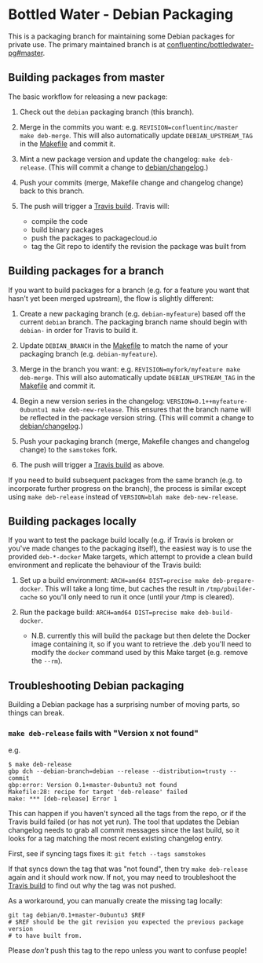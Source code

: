 Bottled Water - Debian Packaging
================================

This is a packaging branch for maintaining some Debian packages for private use.
The primary maintained branch is at
[confluentinc/bottledwater-pg#master](https://github.com/confluentinc/bottledwater-pg).


Building packages from master
-----------------------------

The basic workflow for releasing a new package:

1. Check out the `debian` packaging branch (this branch).

2. Merge in the commits you want: e.g. `REVISION=confluentinc/master make deb-merge`.  This will
   also automatically update `DEBIAN_UPSTREAM_TAG` in the [Makefile](Makefile) and commit it.

3. Mint a new package version and update the changelog: `make deb-release`.  (This will commit a
   change to [debian/changelog](debian/changelog).)

4. Push your commits (merge, Makefile change and changelog change) back to this branch.

5. The push will trigger a [Travis build](https://travis-ci.org/samstokes/bottledwater-pg).  Travis
   will:
    * compile the code
    * build binary packages
    * push the packages to packagecloud.io
    * tag the Git repo to identify the revision the package was built from


Building packages for a branch
------------------------------

If you want to build packages for a branch (e.g. for a feature you want that hasn't yet been merged
upstream), the flow is slightly different:

1. Create a new packaging branch (e.g. `debian-myfeature`) based off the current `debian` branch.
   The packaging branch name should begin with `debian-` in order for Travis to build it.

2. Update `DEBIAN_BRANCH` in the [Makefile](Makefile) to match the name of your packaging branch
   (e.g. `debian-myfeature`).

3. Merge in the branch you want: e.g. `REVISION=myfork/myfeature make deb-merge`.  This will
   also automatically update `DEBIAN_UPSTREAM_TAG` in the [Makefile](Makefile) and commit it.

4. Begin a new version series in the changelog: `VERSION=0.1++myfeature-0ubuntu1 make
   deb-new-release`.  This ensures that the branch name will be reflected in the package version
   string.  (This will commit a change to [debian/changelog](debian/changelog).)

5. Push your packaging branch (merge, Makefile changes and changelog change) to the `samstokes` fork.

6. The push will trigger a [Travis build](https://travis-ci.org/samstokes/bottledwater-pg) as above.

If you need to build subsequent packages from the same branch (e.g. to incorporate further progress
on the branch), the process is similar except using `make deb-release` instead of `VERSION=blah make
deb-new-release`.


Building packages locally
-------------------------

If you want to test the package build locally (e.g. if Travis is broken or you've made changes to
the packaging itself), the easiest way is to use the provided `deb-*-docker` Make targets, which
attempt to provide a clean build environment and replicate the behaviour of the Travis build:

1. Set up a build environment: `ARCH=amd64 DIST=precise make deb-prepare-docker`.  This will take a
   long time, but caches the result in `/tmp/pbuilder-cache` so you'll only need to run it once
   (until your /tmp is cleared).

2. Run the package build: `ARCH=amd64 DIST=precise make deb-build-docker`.
    * N.B. currently this will build the package but then delete the Docker image containing it, so
      if you want to retrieve the .deb you'll need to modify the `docker` command used by this Make
      target (e.g. remove the `--rm`).


Troubleshooting Debian packaging
--------------------------------

Building a Debian package has a surprising number of moving parts, so things can break.

### `make deb-release` fails with "Version x not found"

e.g.

    $ make deb-release
    gbp dch --debian-branch=debian --release --distribution=trusty --commit
    gbp:error: Version 0.1+master-0ubuntu3 not found
    Makefile:28: recipe for target 'deb-release' failed
    make: *** [deb-release] Error 1

This can happen if you haven't synced all the tags from the repo, or if the Travis build failed (or
has not yet run).  The tool that updates the Debian changelog needs to grab all commit messages
since the last build, so it looks for a tag matching the most recent existing changelog entry.

First, see if syncing tags fixes it: `git fetch --tags samstokes`

If that syncs down the tag that was "not found", then try `make deb-release` again and it should
work now.  If not, you may need to troubleshoot the [Travis
build](https://travis-ci.org/samstokes/bottledwater-pg) to find out why the tag was not pushed.

As a workaround, you can manually create the missing tag locally:

    git tag debian/0.1+master-0ubuntu3 $REF
    # $REF should be the git revision you expected the previous package version
    # to have built from.

Please *don't* push this tag to the repo unless you want to confuse people!
